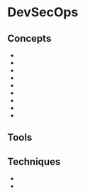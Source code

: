 # DevSecOps


## Concepts
* [](introduction-to-devops-culture-and-practices)
* [](introduction-to-the-devsecops-environment)
* [](devsecops-automated-security-for-continuous-delivery)
* [](common-application-security-testing-ast-tools-in-devsecops)
* [](the-6-components-of-devsecops)
* [](introduction-to-configuration-management)
* [](what-is-continuous-integration)
* [](benefits-of-continuous-delivery-cd)
* [](deployment-methods-in-continuos-delivery)


## Tools


## Techniques

* [](appsec-pipeline-why-shared-security-accountability-is-key-to-success)
* [](the-starting-foundations-of-a-software-security-education-program)

